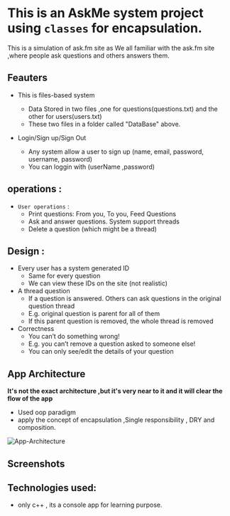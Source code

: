 # This is an **AskMe system project** using `classes` for encapsulation.
 This is a simulation of ask.fm site as We all familiar with the ask.fm site ,where people ask questions and others answers them.

## Feauters
* This is files-based system
   * Data Stored in two files ,one for questions(questions.txt) and the other for users(users.txt)
   * These two files in a folder called "DataBase" above.
  
* Login/Sign up/Sign Out
   * Any system allow a user to sign up (name, email, password, username, password)
   * You can loggin with (userName ,password)

## operations :
* ```User operations``` :
  * Print questions: From you, To you, Feed Questions
  * Ask and answer questions. System support threads
  * Delete a question (which might be a thread)

## Design :
* Every user has a system generated ID
   * Same for every question
   * We can view these IDs on the site (not realistic)
* A thread question
   * If a question is answered. Others can ask questions in the original question thread
   * E.g. original question is parent for all of them
   * If this parent question is removed, the whole thread is removed  
* Correctness
   *  You can’t do something wrong!
   *  E.g. you can’t remove a question asked to someone else!
   *  You can only see/edit the details of your question
## App Architecture
**It's not the exact architecture ,but it's very near to it and it will clear the flow of the app**
* Used oop paradigm
* apply the concept of encapsulation ,Single responsibility , DRY and composition.

![App-Architecture](https://user-images.githubusercontent.com/77184432/176608566-18b1e12f-97ad-410a-a03d-ace876e10f07.png)

## Screenshots

## Technologies used:
* only c++ , its a console app for learning purpose.

